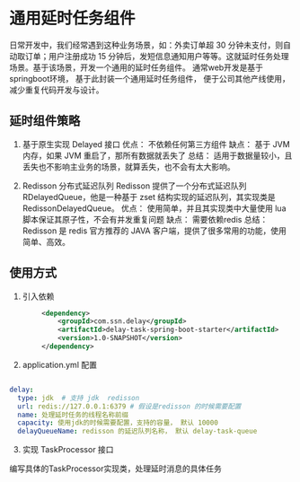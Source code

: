 

# 通用延时任务组件

日常开发中，我们经常遇到这种业务场景，如：外卖订单超 30 分钟未支付，则自动取订单；用户注册成功 15 分钟后，发短信息通知用户等等。这就延时任务处理场景。基于该场景，开发一个通用的延时任务组件。
通常web开发是基于springboot环境， 基于此封装一个通用延时任务组件， 便于公司其他产线使用，减少重复代码开发与设计。

## 延时组件策略

1. 基于原生实现 Delayed 接口
    优点： 不依赖任何第三方组件
    缺点： 基于 JVM 内存，如果 JVM 重启了，那所有数据就丢失了
    总结： 适用于数据量较小，且丢失也不影响主业务的场景，就算丢失，也不会有太大影响。

2. Redisson 分布式延迟队列
   Redisson 提供了一个分布式延迟队列RDelayedQueue，他是一种基于 zset 结构实现的延迟队列，其实现类是RedissonDelayedQueue。
   优点： 使用简单，并且其实现类中大量使用 lua 脚本保证其原子性，不会有并发重复问题
   缺点： 需要依赖redis
   总结： Redisson 是 redis 官方推荐的 JAVA 客户端，提供了很多常用的功能，使用简单、高效。

## 使用方式

1. 引入依赖

```xml
        <dependency>
            <groupId>com.ssn.delay</groupId>
            <artifactId>delay-task-spring-boot-starter</artifactId>
            <version>1.0-SNAPSHOT</version>
        </dependency>
```

2. application.yml 配置

```yml

delay:
  type: jdk  # 支持 jdk  redisson
  url: redis://127.0.0.1:6379 # 假设是redisson 的时候需要配置
  name: 处理延时任务的线程名称前缀
  capacity: 使用jdk的时候需要配置，支持的容量， 默认 10000
  delayQueueName: redisson 的延迟队列名称， 默认 delay-task-queue
```


3. 实现 TaskProcessor 接口

编写具体的TaskProcessor实现类，处理延时消息的具体任务

